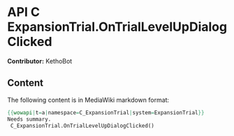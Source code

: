# API C ExpansionTrial.OnTrialLevelUpDialogClicked

**Contributor:** KethoBot

## Content

The following content is in MediaWiki markdown format:

```mediawiki
{{wowapi|t=a|namespace=C_ExpansionTrial|system=ExpansionTrial}}
Needs summary.
 C_ExpansionTrial.OnTrialLevelUpDialogClicked()
```